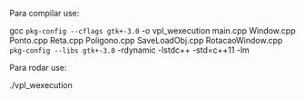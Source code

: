 Para compilar use:

gcc `pkg-config --cflags gtk+-3.0` -o vpl_wexecution main.cpp Window.cpp Ponto.cpp Reta.cpp Poligono.cpp SaveLoadObj.cpp RotacaoWindow.cpp `pkg-config --libs gtk+-3.0` -rdynamic -lstdc++ -std=c++11 -lm

Para rodar use:

./vpl_wexecution
